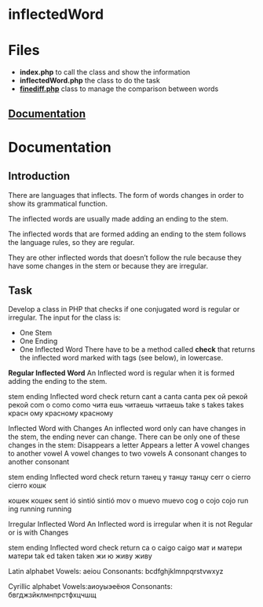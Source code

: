 # inflectedWord


# Files

 - **index.php** to call the class and show the information
 - **inflectedWord.php** the class to do the task
 - **[finediff.php](https://github.com/gorhill/PHP-FineDiff)** class to manage the comparison between words

## [Documentation](https://docs.google.com/document/d/1kbUpnNUyjzTu2k_VJrOzYFT8nKFh9U2zTFXTTvbcGqw/edit)

# Documentation

## Introduction

There are languages that inflects. The form of words changes in order to show its grammatical function.

The inflected words are usually made adding an ending to the stem.

The inflected words that are formed adding an ending to the stem follows the language rules, so they are regular.

They are other inflected words that doesn’t follow the rule because they have some changes in the stem or because they are irregular.

## Task

Develop a class in PHP that checks if one conjugated word is regular or irregular.
The input for the class is:
 - One Stem
 - One Ending
 - One Inflected Word
There have to be a method called  __check__ that returns the inflected word marked with tags (see below), in lowercase.

**Regular Inflected Word**
An Inflected word is regular when it is formed adding the ending to the stem.

stem
ending
Inflected word
check return
cant
a
canta
cant<reg>a</reg>
рек
ой
рекой
рек<reg>ой</reg>
com
o
como
com<reg>o</reg>
чита
ешь
читаешь
чита<reg>ешь</reg>
take
s
takes
take<reg>s</reg>
красн
ому
красному
красн<reg>ому</reg>


Inflected Word with Changes
An inflected word only can have changes in the stem, the ending never can change.
There can be only one of these changes in the stem:
Disappears a letter
Appears a letter
A vowel changes to another vowel
A vowel changes to two vowels
A consonant changes to another consonant

stem
ending
Inflected word
check return
танец
у
танцу
танц<reg>у</reg>
cerr
o
cierro
c<change>i</change>err<reg>o</reg>
кошк


кошек
кош<change>е</change>к
sent
ió
sintió
s<change>i</change>nt<reg>ió</reg>
mov
o
muevo
m<change>ue</change>v<reg>o</reg>
cog
o
cojo
co<change>j</change><reg>o</reg>
run
ing
running
run<change>n</change><reg>ing</reg>



Irregular Inflected Word
An Inflected word is irregular when it is not Regular or is with Changes

stem
ending
Inflected word
check return
ca
o
caigo
<irreg>caigo</irreg>
мат
и
матери
<irreg>матери</irreg>
tak
ed
taken
<irreg>taken</irreg>
жи
ю
живу
<irreg>живу</irreg>



Latin alphabet
Vowels: aeiou
Consonants: bcdfghjklmnpqrstvwxyz

Cyrillic alphabet
Vowels:аиоуыэеёюя
Consonants: бвгджзйклмнпрстфхцчшщ

